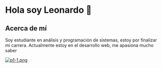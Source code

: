 # Hola soy Leonardo 👋 

## Acerca de mí
Soy estudiante en análisis y programación de sistemas, estoy por finalizar mi carrera. Actualmente estoy en el desarrollo web, me apasiona mucho saber

[![p1-1.png](https://i.postimg.cc/pVCHhNLD/p1-1.png)](https://postimg.cc/kD2Zzp84)

<!--
**leonardoleytes/leonardoleytes** is a ✨ _special_ ✨ repository because its `README.md` (this file) appears on your GitHub profile.

Here are some ideas to get you started:

- 🔭 I’m currently working on ...
- 🌱 I’m currently learning ...
- 👯 I’m looking to collaborate on ...
- 🤔 I’m looking for help with ...
- 💬 Ask me about ...
- 📫 How to reach me: ...
- 😄 Pronouns: ...
- ⚡ Fun fact: ...
-->
